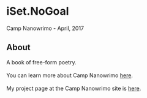 # iSet.NoGoal
Camp Nanowrimo - April, 2017
## About
A book of free-form poetry.
<br><br>
You can learn more about Camp Nanowrimo <a target="_blank" href="http://campnanowrimo.org/">here</a>.<br><br>
My project page at the Camp Nanowrimo site is <a target="_blank" href="http://campnanowrimo.org/campers/tommyyearginjr/projects/iset-nogoal">here</a>.

